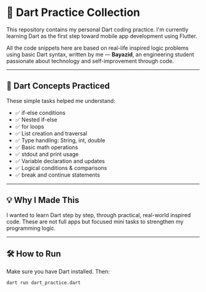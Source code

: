 # 🎯 Dart Practice Collection

This repository contains my personal Dart coding practice. I'm currently learning Dart as the first step toward mobile app development using Flutter.

All the code snippets here are based on real-life inspired logic problems using basic Dart syntax, written by me — **Bayazid**, an engineering student passionate about technology and self-improvement through code.

---

## 📘 Dart Concepts Practiced

These simple tasks helped me understand:

- ✅ if-else conditions
- ✅ Nested if-else
- ✅ for loops
- ✅ List creation and traversal
- ✅ Type handling: String, int, double
- ✅ Basic math operations
- ✅ stdout and print usage
- ✅ Variable declaration and updates
- ✅ Logical conditions & comparisons
- ✅ break and continue statements

---

## 💡 Why I Made This

I wanted to learn Dart step by step, through practical, real-world inspired code. These are not full apps but focused mini tasks to strengthen my programming logic.

---

## 🛠️ How to Run

Make sure you have Dart installed. Then:

```bash
dart run dart_practice.dart
